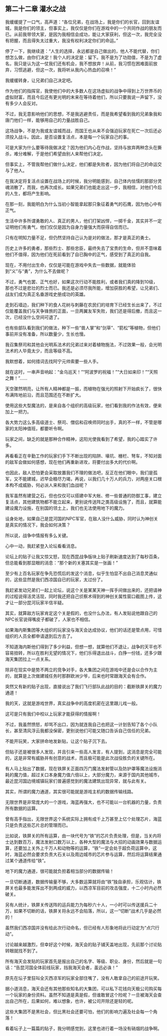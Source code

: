 ## 第二十二章 灌水之战

我缓缓提了一口气，高声道：“各位兄弟，在战场上，我是你们的长官，回到友谊城，我是你们的领主，但事实上，我仅仅是你们在游戏中的一个共同作战的朋友而已。从前我带领大家，是因为我相信会成功，能让大家获利，但这一次，我完全没有把握，而且得失太过重大，我没有权利决定你们的命运。”

停了一下，我继续道：“人生的选择，永远都是自己做出的，他人不能代替，你们想怎么做，由你们决定！我个人的决定是：留下。我不是为了功勋值，不是为了虚名，我只是认为这一仗我们还有机会，我不想放弃！从前，我习惯在困难面前放弃，习惯逃避，但这一次，我将听从我内心热血的召唤！”

我缓缓转身，让兄弟们自己决定吧。

作为他们的指挥官，我使他们中的大多数人在这场虚拟的战争中得到上万世界币的虚拟财富，而且今后还有更光明的末来在等待着他们，所以只要我说一声留下，没有多少人会反对。

不过，我无意影响他们的思想，不是我逃避责任，而是我希望看到我的兄弟象我和唐门他们一样，能够用自己的力量战胜自己。

这场战争，不是为我或友谊城而战，而国王也从来不会强迫玩家在死亡一次后还必须投入战斗。因此，是否设置复活点，本是每一个玩家自己的事。

可是大家为什么要等待我做决定？因为他们内心在作战，坚持与放弃两种念头在撕杀，难分难解，于是他们希望由别人来帮他们决定。

但事实上，不管我帮他们做什么决定，他们都是失败者，因为他们将自己的命运交与了他人。

在我决定将复活点设置在战场上的时候，我分明能感到，自己体内怯懦的那部分灵魂消散了，而我，也再次成长。如果兄弟们也能走出这一步，我相信，对他们今后的人生，都将产生影响。

在那一刻，我能明白为什么当初小智能拿起那只象征着勇气的石鹰，因为他心中有正气。

生活中许多所谓勇敢的人、真正的男人，他们打架凶悍，一掷千金，其实并不一定证明他们有勇气，他们仅仅是因为自身力量强大而获得自信而已。

只有在明知力量不足，但仍然坚持自己认为是对的做法，那才是真正的勇士。

历史上许多的勇者，那些烈士、那些忠臣，最终失去了宝贵的生命，但并不意味着他们不值得，因为他们在死前看到了自已胸中的正气，感受到了真正的自我。

现在，不用付出生命，仅仅是可能在游戏中失去一些数据，就能体验到“义”与“勇”，为什么不去做呢？

不过，勇气也罢、正气也好，如果这次行动不能胜利，或者我们真的降到10级，那也不过是悲壮的烈士而已。我还是必须尽我所能，增加获胜的希望，让兄弟们、战友们成为真正名垂游戏史册成功的英雄。

走到石墙边，我们种下的食人花树与刺藤在农民们的培育下已经生长出来了，不过仅能覆盖我们与天争锋旅的正面，一旦两翼友军失败，我们还是得后撤，而且这一次，已经没什么空间可退了。

也有些部队看到我们的做法，种下一些“兽人掌”和“剑草”、“箭松”等植物，但他们事前并没有准备，所以数量少，生长也慢。

我召集祭司和其他会光明系法术的兄弟过来对着植物施法，不过效果一般，会光明法术的人毕竟太少，而且等级不高。

我默想着，如何措词去找阿宁元帅索要一些人手。

就在这时，一串声音响起：“金乌巡天！”“阿波罗的祝福！”“大日如来印！”“天照之舞！”……

天空骤然明亮，让所有人精神都是一振，而植物在强光的照射下开始疯长了，很快布满阵地前沿，而且范围还在不断扩大。

使用这些大型魔法的，是来自各个组织的高级玩家，他们看到我的作法有效，便来加上一把力。

各大势力这么多高级道士、祭司、僧侣和召唤师同时出手，真的不一样，不管是哪家的太阳神值班，都要听令啊。

玩家之间，缺乏的就是那种合作精神，这阳光使我看到了希望，我的心踏实了许多。

再看看正在辛勤工作的玩家们手下不断出现的陷阱、壕坑、栅栏、弩车，不知对面的敌军会做如何感想，现在他们再重新进攻，将要付出多大的代价啊。

也因此，敌人恐怕更会采取放置我们不理的做法吧，反正在他们眼中，我们是孤军，又不能建城，迟早会粮尽力竭，再说，以我们几十万人的兵力，对两座关口根本构不成威胁，何必派人来和我们血战呢？

我军虽然有建营之石，但也仅仅可以搭建中军大帐、修一些普通的防御工事，建立复活点，其他建筑物都不能立起来，更别说传送阵之类高级设施了，而且，就算能建设魔力设施，在别国的领土上，我们也无法使用地下的魔力。

设身处地，如果自己是昆河国的NPC军官，在敌人没什么威胁，同时认为神创关是真实的情况下，我会如何决策？

所以说，战争中情报有多么关键。

心中一动，我赶紧登入论坛看看消息。

论坛上的贴子让我又惊又怒，现在西昆战争版块上贴子刷新速度达到了每秒百条，但总能看到那显眼的消息：“那个新的关塞其实是一张画！”

至少有上百名玩家在争先恐慌后的发这个消息，似乎生怕显不出自己消息灵通似的，这些显然是我们西凉国自已的玩家，太过份了。

我赶紧发动兄弟们一起上论坛，说这个关是某某天神一挥手间做出来的，还把请神的过程说得活灵活现，同时我还把自己侦察术得到的神创关属性窗口截图上传，这才让一部分昆河玩家半信半疑。

其实，就算敌方玩家肯定这个关是假的，也没什么办法，有人发贴说他跟自己的NPC长官说得嘴皮子都破了，人家也不相信。

如果海内斯集团等大组织的玩家没与海天会达成协议，他们的话还是管点用，可惜组织的人员全都申请退到后方去了。

不知道海内斯他们得到了多少利益，但想一想，就算他们不退让，战争的天平也不容易扭转，所以在胜利无望的情况下，他们乐得退出战斗，白挣一份钱，还多少跟海天集团拉上一点关系。

除非在现实中是势不两立的竞争对手，各大集团之间在游戏中还是会以合作为主的，就算是上次做建城任务时那群欧洲少爷，后来也时常跟海天会有合作。

突然又有新的贴子出现，直接说出了我们飞行部队此战的目的：截断铁屏关的魔力通道！

我的天，这就是游戏世界，真实战争中的高度机密在这里跟儿戏一般。

这可是只有我们中校以上玩家才能获得的情报啊！

不过，我虽然愤怒，却骂不出口，因为就连我自己也把这一计划告知了各个小队长，甚至清风浮云我都没保密，更别说他们可能又随口告诉自己信任的兄弟。

不能开玩笑，大家拼命地发新贴，让这个贴子沉下去。

但贴子还是被很多人发现，并且引来一些高人发言，有人提到，这消息是完全可能的，这是非常有威胁并有创意的战术，而且极可能是此次战役胜负的关键所在。

有人马上贴出了数据，现在铁屏关正面四万门魔法发射管以及防护罩等魔法设施消耗的魔力值，超过关口本身魔力值六倍以上，大部分魔力，来源于国内其他城市，最近昆河国边境城镇玩家们普遍感觉到的魔法建筑出现异常，就与此有关。

其实，所谓的魔力通道，其实很可能就是游戏主机的数据传输线路。

无限世界是非常庞大的一个游戏，海蓝再强大，也不可能以一台机器的力量，负责所有数据的运算。

曾有高手指出，无限世界这个系统实际上拥有成千上万甚至上亿个处理芯片，海蓝只是负责这些芯片总的管理而已。

比如说，铁屏关的所有运算，由一块代号为“铁”的芯片负责处理，但是，当关内将士达到数百万，魔法发射口数万以上，各种大型的魔法与大招的动画效果与数据运算，还要加上关外上千万人和动物等的运算，“铁”一定会处于超负荷运算中，这时，海蓝必然会要求负责大石关以及周边城市的芯片参与运算，然后将运算结果通过某个通道传给“铁”。

地下的魔力通道，很可能就负担着相当部分的数据传输！

一旦切断通道，数据传输量不够，大多数运算就将由“铁”独自承担，乐观估计，铁屏关也最多能发挥出不到两成的威力，以西凉军目前的攻击强度，十二小时内必然破关。

另有人统计，铁屏关传送阵的运兵能力为每秒六十人，一小时可以传送援兵二十万，如果不切断的话，铁屏关将永远不会陷落，所以，这一“切断”战术几乎是必然的！

虽然我们西凉国并没有给此次行动命名，但已经有人形象地将此行动定为“点穴行动”。

讨论越来越激烈，但幸好这个时候，海天会的贴子铺天盖地出现，先前那个讨论贴转眼就找不到了。

所有海天会发贴的玩家首先是报出自己的名字、等级、职业、身份，然后就是一句话：“告昆河国全体前线玩家，挡我海天会者，虽远必诛！”

原先在坛子里狂叫全灭西凉军的玩家全部住嘴了，没有人敢拿自己的前途开玩笑。

据小道消息，海天会还有其他那些知名的大集团，可以私下花钱向天极公司购买每一个玩家的身份资料。虽然不知道是真是假，但谁敢冒这个险呢？一旦被海天会查出自己所在，后果如何，难以想象，也许，被公司开除还是轻的呢。

这些大集团不是黑社会，但比黑社会还要可怕，他们的影响力遍及社会每一个角落！

看着坛子上一篇篇的贴子，我分明感觉到，这里也进行着一场没有硝烟的战争啊。

